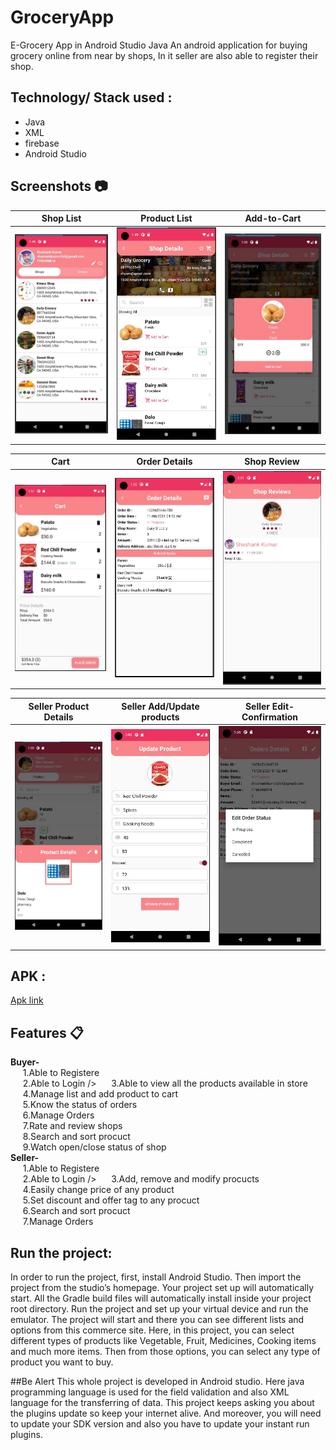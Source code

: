 # GroceryApp
E-Grocery App in Android Studio Java
An android application for buying grocery online from near by shops, In it seller are also able to register their shop.<br />
## Technology/ Stack used :
- Java 
- XML
- firebase
- Android Studio

## Screenshots :camera:

|                        Shop List                     |                        Product List                   |                       Add-to-Cart                     |
| :--------------------------------------------------: | :---------------------------------------------------: | :---------------------------------------------------: |
|        <img src="Screenshots/3.slist.jpg">           |           <img src="Screenshots/4.plist.jpg">         |          <img src="Screenshots/5.addcart.jpg">        |

|                         Cart                         |                        Order Details                  |                      Shop Review                      |
| :--------------------------------------------------: | :---------------------------------------------------: | :---------------------------------------------------: |
|         <img src="Screenshots/6.cart.jpg">           |        <img src="Screenshots/7.odetails.jpg">         |         <img src="Screenshots/9.reviews.jpg">         |

|                   Seller Product Details             |                Seller Add/Update products             |            Seller Edit-Confirmation                   |
| :--------------------------------------------------: | :---------------------------------------------------: | :---------------------------------------------------: |
|        <img src="Screenshots/12.pdetails.jpg">       |         <img src="Screenshots/13.add.jpg">            |   <img src="Screenshots/14.seller_Edit_order.jpg">    |

## APK :
[Apk link](https://drive.google.com/file/d/1l18Rs5QVvqe2qALZIIO-ACY7EGph_7_C/view?usp=sharing)

## Features :clipboard:
**Buyer-** <br/>
&nbsp;&nbsp;&nbsp;&nbsp;&nbsp;1.Able to Registere<br />
&nbsp;&nbsp;&nbsp;&nbsp;&nbsp;2.Able to Login />
&nbsp;&nbsp;&nbsp;&nbsp;&nbsp;3.Able to view all the products available in store<br />
&nbsp;&nbsp;&nbsp;&nbsp;&nbsp;4.Manage list and add product to cart<br />
&nbsp;&nbsp;&nbsp;&nbsp;&nbsp;5.Know the status of orders<br />
&nbsp;&nbsp;&nbsp;&nbsp;&nbsp;6.Manage Orders<br />
&nbsp;&nbsp;&nbsp;&nbsp;&nbsp;7.Rate and review shops<br />
&nbsp;&nbsp;&nbsp;&nbsp;&nbsp;8.Search and sort procuct<br />
&nbsp;&nbsp;&nbsp;&nbsp;&nbsp;9.Watch open/close status of shop<br />
**Seller-** <br/>
&nbsp;&nbsp;&nbsp;&nbsp;&nbsp;1.Able to Registere<br />
&nbsp;&nbsp;&nbsp;&nbsp;&nbsp;2.Able to Login />
&nbsp;&nbsp;&nbsp;&nbsp;&nbsp;3.Add, remove and modify procucts<br />
&nbsp;&nbsp;&nbsp;&nbsp;&nbsp;4.Easily change price of any product<br />
&nbsp;&nbsp;&nbsp;&nbsp;&nbsp;5.Set discount and offer tag to any procuct<br />
&nbsp;&nbsp;&nbsp;&nbsp;&nbsp;6.Search and sort procuct<br />
&nbsp;&nbsp;&nbsp;&nbsp;&nbsp;7.Manage Orders<br />


## Run the project:
In order to run the project, first, install Android Studio. Then import the project from the studio’s homepage. Your project set up will automatically start. All the Gradle build files will automatically install inside your project root directory. Run the project and set up your virtual device and run the emulator. The project will start and there you can see different lists and options from this commerce site. Here, in this project, you can select different types of products like Vegetable, Fruit, Medicines, Cooking items and much more items. Then from those options, you can select any type of product you want to buy.

##Be Alert
This whole project is developed in Android studio. Here java programming language is used for the field validation and also XML language for the transferring of data. This project keeps asking you about the plugins update so keep your internet alive. And moreover, you will need to update your SDK version and also you have to update your instant run plugins.
